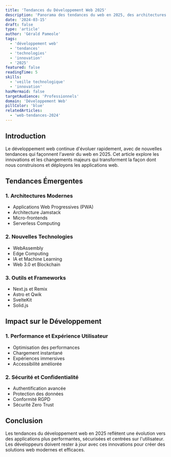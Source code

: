 ```yaml
---
title: 'Tendances du Développement Web 2025'
description: 'Panorama des tendances du web en 2025, des architectures émergentes aux nouvelles technologies.'
date: '2024-03-15'
draft: false
type: 'article'
author: 'Gérald Pameole'
tags:
  - 'développement web'
  - 'tendances'
  - 'technologies'
  - 'innovation'
  - '2025'
featured: false
readingTime: 5
skills:
  - 'veille technologique'
  - 'innovation'
hasMermaid: false
targetAudience: 'Professionnels'
domain: 'Développement Web'
pillColor: 'blue'
relatedArticles:
  - 'web-tendances-2024'
---
```


## Introduction

Le développement web continue d'évoluer rapidement, avec de nouvelles tendances qui façonnent l'avenir du web en 2025. Cet article explore les innovations et les changements majeurs qui transforment la façon dont nous construisons et déployons les applications web.

## Tendances Émergentes

### 1. Architectures Modernes

- Applications Web Progressives (PWA)
- Architecture Jamstack
- Micro-frontends
- Serverless Computing

### 2. Nouvelles Technologies

- WebAssembly
- Edge Computing
- IA et Machine Learning
- Web 3.0 et Blockchain

### 3. Outils et Frameworks

- Next.js et Remix
- Astro et Qwik
- SvelteKit
- Solid.js

## Impact sur le Développement

### 1. Performance et Expérience Utilisateur

- Optimisation des performances
- Chargement instantané
- Expériences immersives
- Accessibilité améliorée

### 2. Sécurité et Confidentialité

- Authentification avancée
- Protection des données
- Conformité RGPD
- Sécurité Zero Trust

## Conclusion

Les tendances du développement web en 2025 reflètent une évolution vers des applications plus performantes, sécurisées et centrées sur l'utilisateur. Les développeurs doivent rester à jour avec ces innovations pour créer des solutions web modernes et efficaces.
